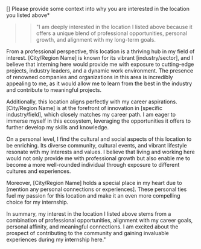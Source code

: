 [] Please provide some context into why you are interested in the location you listed above*

>>"I am deeply interested in the location I listed above because it offers a unique blend of professional opportunities, personal growth, and alignment with my long-term goals.

From a professional perspective, this location is a thriving hub in my field of interest. [City/Region Name] is known for its vibrant [industry/sector], and I believe that interning here would provide me with exposure to cutting-edge projects, industry leaders, and a dynamic work environment. The presence of renowned companies and organizations in this area is incredibly appealing to me, as it would allow me to learn from the best in the industry and contribute to meaningful projects.

Additionally, this location aligns perfectly with my career aspirations. [City/Region Name] is at the forefront of innovation in [specific industry/field], which closely matches my career path. I am eager to immerse myself in this ecosystem, leveraging the opportunities it offers to further develop my skills and knowledge.

On a personal level, I find the cultural and social aspects of this location to be enriching. Its diverse community, cultural events, and vibrant lifestyle resonate with my interests and values. I believe that living and working here would not only provide me with professional growth but also enable me to become a more well-rounded individual through exposure to different cultures and experiences.

Moreover, [City/Region Name] holds a special place in my heart due to [mention any personal connections or experiences]. These personal ties fuel my passion for this location and make it an even more compelling choice for my internship.

In summary, my interest in the location I listed above stems from a combination of professional opportunities, alignment with my career goals, personal affinity, and meaningful connections. I am excited about the prospect of contributing to the community and gaining invaluable experiences during my internship here."
